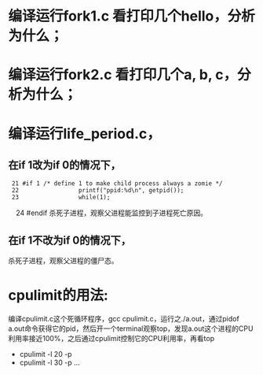 # 编译运行fork1.c 看打印几个hello，分析为什么；

# 编译运行fork2.c 看打印几个a, b, c，分析为什么；

# 编译运行life_period.c，
## 在if 1改为if 0的情况下，

     21 #if 1 /* define 1 to make child process always a zomie */
     22                 printf("ppid:%d\n", getpid());
     23                 while(1);
     24 #endif
杀死子进程，观察父进程能监控到子进程死亡原因。

## 在if 1不改为if 0的情况下，
杀死子进程，观察父进程的僵尸态。

# cpulimit的用法:
编译cpulimit.c这个死循环程序，gcc cpulimit.c，运行之./a.out，通过pidof a.out命令获得它的pid，然后开一个terminal观察top，发现a.out这个进程的CPU利用率接近100%，之后通过cpulimit控制它的CPU利用率，再看top
* cpulimit -l 20 -p <pid>
* cpulimit -l 30 -p <pid>
...
 
